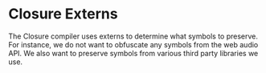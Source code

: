 # Closure Externs

The Closure compiler uses externs to determine what symbols to preserve. For instance, we do not want to obfuscate any symbols from the web audio API. We also want to preserve symbols from various third party libraries we use.

